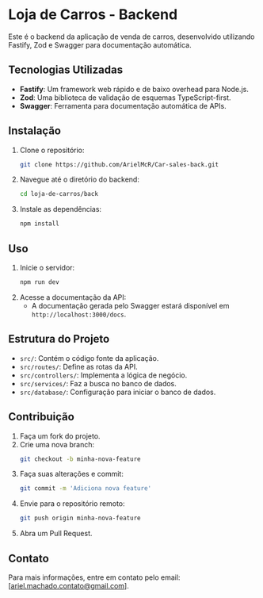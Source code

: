 # Loja de Carros - Backend

Este é o backend da aplicação de venda de carros, desenvolvido utilizando Fastify, Zod e Swagger para documentação automática.

## Tecnologias Utilizadas

- **Fastify**: Um framework web rápido e de baixo overhead para Node.js.
- **Zod**: Uma biblioteca de validação de esquemas TypeScript-first.
- **Swagger**: Ferramenta para documentação automática de APIs.

## Instalação

1. Clone o repositório:
    ```bash
    git clone https://github.com/ArielMcR/Car-sales-back.git
    ```
2. Navegue até o diretório do backend:
    ```bash
    cd loja-de-carros/back
    ```
3. Instale as dependências:
    ```bash
    npm install 
    ```

## Uso

1. Inicie o servidor:
    ```bash
    npm run dev
    ```
2. Acesse a documentação da API:
    - A documentação gerada pelo Swagger estará disponível em `http://localhost:3000/docs`.

## Estrutura do Projeto

- `src/`: Contém o código fonte da aplicação.
- `src/routes/`: Define as rotas da API.
- `src/controllers/`: Implementa a lógica de negócio.
- `src/services/`: Faz a busca no banco de dados.
- `src/database/`: Configuração para iniciar o banco de dados.

## Contribuição

1. Faça um fork do projeto.
2. Crie uma nova branch:
    ```bash
    git checkout -b minha-nova-feature
    ```
3. Faça suas alterações e commit:
    ```bash
    git commit -m 'Adiciona nova feature'
    ```
4. Envie para o repositório remoto:
    ```bash
    git push origin minha-nova-feature
    ```
5. Abra um Pull Request.


## Contato

Para mais informações, entre em contato pelo email: [ariel.machado.contato@gmail.com].
